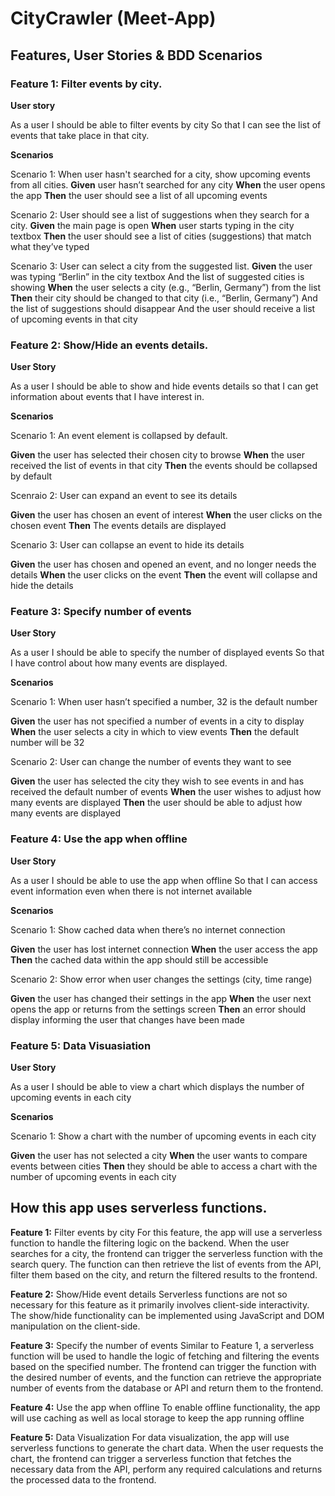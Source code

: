 # CityCrawler (Meet-App)

## Features, User Stories & BDD Scenarios

### Feature 1: Filter events by city.

**User story**

As a user I should be able to filter events by city So that I can see the list of events that take place in that city.

**Scenarios**

Scenario 1: When user hasn't searched for a city, show upcoming events from all cities. **Given** user hasn’t searched for any city 
**When** the user opens the app 
**Then** the user should see a list of all upcoming events

Scenario 2: User should see a list of suggestions when they search for a city. 
**Given** the main page is open 
**When** user starts typing in the city textbox 
**Then** the user should see a list of cities (suggestions) that match what they’ve typed

Scenario 3: User can select a city from the suggested list. 
**Given** the user was typing “Berlin” in the city textbox And the list of suggested cities is showing 
**When** the user selects a city (e.g., “Berlin, Germany”) from the list 
**Then** their city should be changed to that city (i.e., “Berlin, Germany”) And the list of suggestions should disappear And the user should receive a list of upcoming events in that city

### Feature 2: Show/Hide an events details.

**User Story**

As a user I should be able to show and hide events details so that I can get information about events that I have interest in.

**Scenarios**

Scenario 1: An event element is collapsed by default.

**Given** the user has selected their chosen city to browse
**When** the user received the list of events in that city
**Then** the events should be collapsed by default

Scenraio 2: User can expand an event to see its details

**Given** the user has chosen an event of interest
**When** the user clicks on the chosen event
**Then** The events details are displayed

Scenario 3: User can collapse an event to hide its details

**Given** the user has chosen and opened an event, and no longer needs the details
**When**  the user clicks on the event
**Then** the event will collapse and hide the details

### Feature 3: Specify number of events

**User Story**

As a user I should be able to specify the number of displayed events So that I have control about how many events are displayed.

**Scenarios**

Scenario 1: When user hasn’t specified a number, 32 is the default number

**Given** the user has not specified a number of events in a city to display
**When** the user selects a city in which to view events
**Then** the default number will be 32

Scenario 2: User can change the number of events they want to see

**Given** the user has selected the city they wish to see events in and has received the default number of events
**When** the user wishes to adjust how many events are displayed
**Then** the user should be able to adjust how many events are displayed

### Feature 4: Use the app when offline

**User Story**

As a user I should be able to use the app when offline So that I can access event information even when there is not internet available

**Scenarios**

Scenario 1: Show cached data when there’s no internet connection

**Given** the user has lost internet connection
**When** the user access the app
**Then** the cached data within the app should still be accessible

Scenario 2: Show error when user changes the settings (city, time range)

**Given** the user has changed their settings in the app
**When** the user next opens the app or returns from the settings screen
**Then** an error should display informing the user that changes have been made

### Feature 5: Data Visuasiation

**User Story**

As a user I should be able to view a chart which displays the number of upcoming events in each city

**Scenarios**

Scenario 1: Show a chart with the number of upcoming events in each city

**Given** the user has not selected a city
**When** the user wants to compare events between cities
**Then** they should be able to access a chart with the number of upcoming events in each city
 
## How this app uses serverless functions.

**Feature 1:** Filter events by city
For this feature, the app will use a serverless function to handle the filtering logic on the backend. When the user searches for a city, the frontend can trigger the serverless function with the search query. The function can then retrieve the list of events from the API, filter them based on the city, and return the filtered results to the frontend.

**Feature 2:** Show/Hide event details
Serverless functions are not so necessary for this feature as it primarily involves client-side interactivity. The show/hide functionality can be implemented using JavaScript and DOM manipulation on the client-side.

**Feature 3:** Specify the number of events
Similar to Feature 1, a serverless function will be used to handle the logic of fetching and filtering the events based on the specified number. The frontend can trigger the function with the desired number of events, and the function can retrieve the appropriate number of events from the database or API and return them to the frontend.

**Feature 4:** Use the app when offline
To enable offline functionality, the app will use caching as well as local storage to keep the app running offline

**Feature 5:** Data Visualization
For data visualization, the app will use serverless functions to generate the chart data. When the user requests the chart, the frontend can trigger a serverless function that fetches the necessary data from the API, perform any required calculations and returns the processed data to the frontend. 

